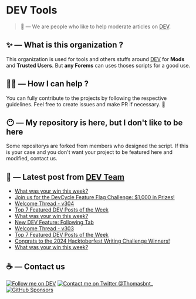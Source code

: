 # DEV Tools

> 🔧 — We are people who like to help moderate articles on [DEV](https://dev.to).

## ✨ — What is this organization ?

This organization is used for tools and others stuffs around [DEV](https://dev.to) for **Mods** and **Trusted Users**. But __any Forems__ can uses thoses scripts for a good use.


## 💪🏼 — How I can help ?

You can fully contribute to the projects by following the respective guidelines. Feel free to create issues and make PR if necessary. 🎉

## 😶 — My repository is here, but I don't like to be here

Some repositorys are forked from members who designed the script. If this is your case and you don't want your project to be featured here and modified, contact us.

## 📝 — Latest post from [DEV Team](https://dev.to/devteam)

<!-- BLOG-POST-LIST:START -->
- [What was your win this week?](https://dev.to/devteam/what-was-your-win-this-week-4keo)
- [Join us for the DevCycle Feature Flag Challenge: $1,000 in Prizes!](https://dev.to/devteam/join-us-for-the-devcycle-feature-flag-challenge-1000-in-prizes-1h23)
- [Welcome Thread - v304](https://dev.to/devteam/welcome-thread-v305-57bl)
- [Top 7 Featured DEV Posts of the Week](https://dev.to/devteam/top-7-featured-dev-posts-of-the-week-5f4p)
- [What was your win this week?](https://dev.to/devteam/what-was-your-win-this-week-35l9)
- [New DEV Feature: Following Tab](https://dev.to/devteam/new-dev-feature-following-tab-5fae)
- [Welcome Thread - v303](https://dev.to/devteam/welcome-thread-v303-4b2)
- [Top 7 Featured DEV Posts of the Week](https://dev.to/devteam/top-7-featured-dev-posts-of-the-week-55mg)
- [Congrats to the 2024 Hacktoberfest Writing Challenge Winners!](https://dev.to/devteam/congrats-to-the-2024-hacktoberfest-writing-challenge-winners-4g62)
- [What was your win this week?](https://dev.to/devteam/what-was-your-win-this-week-5816)
<!-- BLOG-POST-LIST:END -->


## ☕ — Contact us

[![Follow me on DEV](https://img.shields.io/badge/dev.to-%2308090A.svg?&style=for-the-badge&logo=dev.to&logoColor=white&alt=devto)](https://dev.to/thomasbnt)
[![Contact me on Twitter @Thomasbnt_](https://img.shields.io/badge/Contact%20me%20on%20Twitter-%231DA1F2.svg?&style=for-the-badge&logo=twitter&logoColor=white&alt=twitter)](https://twitter.com/messages/1142357270-1142357270?text=Hello,%20I%20contact%20you%20from%20devtotools%20&recipient_id=1142357270) [![GitHub Sponsors](https://img.shields.io/badge/Sponsor%20me-%23EA54AE.svg?&style=for-the-badge&logo=github-sponsors&logoColor=white)](https://github.com/sponsors/thomasbnt)



